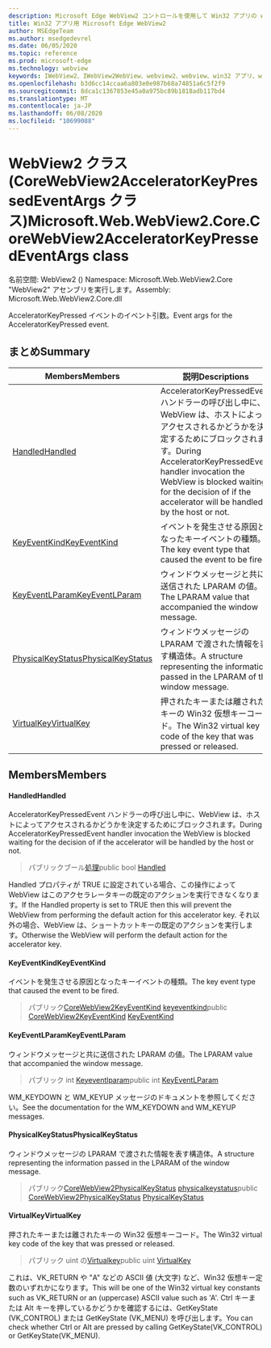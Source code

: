 ```yaml
---
description: Microsoft Edge WebView2 コントロールを使用して Win32 アプリの web コンテンツをホストする
title: Win32 アプリ用 Microsoft Edge WebView2
author: MSEdgeTeam
ms.author: msedgedevrel
ms.date: 06/05/2020
ms.topic: reference
ms.prod: microsoft-edge
ms.technology: webview
keywords: IWebView2、IWebView2WebView、webview2、webview、win32 アプリ、win32、edge、ICoreWebView2、ICoreWebView2Controller、browser control、edge html
ms.openlocfilehash: b3d6cc14ccaa6a803e0e987b68a74851a6c5f2f9
ms.sourcegitcommit: 8dca1c1367853e45a0a975bc89b1818adb117bd4
ms.translationtype: MT
ms.contentlocale: ja-JP
ms.lasthandoff: 06/08/2020
ms.locfileid: "10699088"
---
```

# <span data-ttu-id="01e06-104">WebView2 クラス (CoreWebView2AcceleratorKeyPressedEventArgs クラス)</span><span class="sxs-lookup"><span data-stu-id="01e06-104">Microsoft.Web.WebView2.Core.CoreWebView2AcceleratorKeyPressedEventArgs class</span></span> 

<span data-ttu-id="01e06-105">名前空間: WebView2 () </span><span class="sxs-lookup"><span data-stu-id="01e06-105">Namespace: Microsoft.Web.WebView2.Core</span></span>\
<span data-ttu-id="01e06-106">"WebView2" アセンブリを実行します。</span><span class="sxs-lookup"><span data-stu-id="01e06-106">Assembly: Microsoft.Web.WebView2.Core.dll</span></span>

<span data-ttu-id="01e06-107">AcceleratorKeyPressed イベントのイベント引数。</span><span class="sxs-lookup"><span data-stu-id="01e06-107">Event args for the AcceleratorKeyPressed event.</span></span>

## <span data-ttu-id="01e06-108">まとめ</span><span class="sxs-lookup"><span data-stu-id="01e06-108">Summary</span></span>

 <span data-ttu-id="01e06-109">Members</span><span class="sxs-lookup"><span data-stu-id="01e06-109">Members</span></span>                        | <span data-ttu-id="01e06-110">説明</span><span class="sxs-lookup"><span data-stu-id="01e06-110">Descriptions</span></span>
--------------------------------|---------------------------------------------
[<span data-ttu-id="01e06-111">Handled</span><span class="sxs-lookup"><span data-stu-id="01e06-111">Handled</span></span>](#handled) | <span data-ttu-id="01e06-112">AcceleratorKeyPressedEvent ハンドラーの呼び出し中に、WebView は、ホストによってアクセスされるかどうかを決定するためにブロックされます。</span><span class="sxs-lookup"><span data-stu-id="01e06-112">During AcceleratorKeyPressedEvent handler invocation the WebView is blocked waiting for the decision of if the accelerator will be handled by the host or not.</span></span>
[<span data-ttu-id="01e06-113">KeyEventKind</span><span class="sxs-lookup"><span data-stu-id="01e06-113">KeyEventKind</span></span>](#keyeventkind) | <span data-ttu-id="01e06-114">イベントを発生させる原因となったキーイベントの種類。</span><span class="sxs-lookup"><span data-stu-id="01e06-114">The key event type that caused the event to be fired.</span></span>
[<span data-ttu-id="01e06-115">KeyEventLParam</span><span class="sxs-lookup"><span data-stu-id="01e06-115">KeyEventLParam</span></span>](#keyeventlparam) | <span data-ttu-id="01e06-116">ウィンドウメッセージと共に送信された LPARAM の値。</span><span class="sxs-lookup"><span data-stu-id="01e06-116">The LPARAM value that accompanied the window message.</span></span>
[<span data-ttu-id="01e06-117">PhysicalKeyStatus</span><span class="sxs-lookup"><span data-stu-id="01e06-117">PhysicalKeyStatus</span></span>](#physicalkeystatus) | <span data-ttu-id="01e06-118">ウィンドウメッセージの LPARAM で渡された情報を表す構造体。</span><span class="sxs-lookup"><span data-stu-id="01e06-118">A structure representing the information passed in the LPARAM of the window message.</span></span>
[<span data-ttu-id="01e06-119">VirtualKey</span><span class="sxs-lookup"><span data-stu-id="01e06-119">VirtualKey</span></span>](#virtualkey) | <span data-ttu-id="01e06-120">押されたキーまたは離されたキーの Win32 仮想キーコード。</span><span class="sxs-lookup"><span data-stu-id="01e06-120">The Win32 virtual key code of the key that was pressed or released.</span></span>

## <span data-ttu-id="01e06-121">Members</span><span class="sxs-lookup"><span data-stu-id="01e06-121">Members</span></span>

#### <span data-ttu-id="01e06-122">Handled</span><span class="sxs-lookup"><span data-stu-id="01e06-122">Handled</span></span> 

<span data-ttu-id="01e06-123">AcceleratorKeyPressedEvent ハンドラーの呼び出し中に、WebView は、ホストによってアクセスされるかどうかを決定するためにブロックされます。</span><span class="sxs-lookup"><span data-stu-id="01e06-123">During AcceleratorKeyPressedEvent handler invocation the WebView is blocked waiting for the decision of if the accelerator will be handled by the host or not.</span></span>

> <span data-ttu-id="01e06-124">パブリックブール[処理](#handled)</span><span class="sxs-lookup"><span data-stu-id="01e06-124">public bool [Handled](#handled)</span></span>

<span data-ttu-id="01e06-125">Handled プロパティが TRUE に設定されている場合、この操作によって WebView はこのアクセラレータキーの既定のアクションを実行できなくなります。</span><span class="sxs-lookup"><span data-stu-id="01e06-125">If the Handled property is set to TRUE then this will prevent the WebView from performing the default action for this accelerator key.</span></span> <span data-ttu-id="01e06-126">それ以外の場合、WebView は、ショートカットキーの既定のアクションを実行します。</span><span class="sxs-lookup"><span data-stu-id="01e06-126">Otherwise the WebView will perform the default action for the accelerator key.</span></span>

#### <span data-ttu-id="01e06-127">KeyEventKind</span><span class="sxs-lookup"><span data-stu-id="01e06-127">KeyEventKind</span></span> 

<span data-ttu-id="01e06-128">イベントを発生させる原因となったキーイベントの種類。</span><span class="sxs-lookup"><span data-stu-id="01e06-128">The key event type that caused the event to be fired.</span></span>

> <span data-ttu-id="01e06-129">パブリック[CoreWebView2KeyEventKind](./namespace-microsoft-web-webview2-core.md) [keyeventkind](#keyeventkind)</span><span class="sxs-lookup"><span data-stu-id="01e06-129">public [CoreWebView2KeyEventKind](./namespace-microsoft-web-webview2-core.md) [KeyEventKind](#keyeventkind)</span></span>

#### <span data-ttu-id="01e06-130">KeyEventLParam</span><span class="sxs-lookup"><span data-stu-id="01e06-130">KeyEventLParam</span></span> 

<span data-ttu-id="01e06-131">ウィンドウメッセージと共に送信された LPARAM の値。</span><span class="sxs-lookup"><span data-stu-id="01e06-131">The LPARAM value that accompanied the window message.</span></span>

> <span data-ttu-id="01e06-132">パブリック int [Keyeventlparam](#keyeventlparam)</span><span class="sxs-lookup"><span data-stu-id="01e06-132">public int [KeyEventLParam](#keyeventlparam)</span></span>

<span data-ttu-id="01e06-133">WM_KEYDOWN と WM_KEYUP メッセージのドキュメントを参照してください。</span><span class="sxs-lookup"><span data-stu-id="01e06-133">See the documentation for the WM_KEYDOWN and WM_KEYUP messages.</span></span>

#### <span data-ttu-id="01e06-134">PhysicalKeyStatus</span><span class="sxs-lookup"><span data-stu-id="01e06-134">PhysicalKeyStatus</span></span> 

<span data-ttu-id="01e06-135">ウィンドウメッセージの LPARAM で渡された情報を表す構造体。</span><span class="sxs-lookup"><span data-stu-id="01e06-135">A structure representing the information passed in the LPARAM of the window message.</span></span>

> <span data-ttu-id="01e06-136">パブリック[CoreWebView2PhysicalKeyStatus](microsoft-web-webview2-core-corewebview2physicalkeystatus.md) [physicalkeystatus](#physicalkeystatus)</span><span class="sxs-lookup"><span data-stu-id="01e06-136">public [CoreWebView2PhysicalKeyStatus](microsoft-web-webview2-core-corewebview2physicalkeystatus.md) [PhysicalKeyStatus](#physicalkeystatus)</span></span>

#### <span data-ttu-id="01e06-137">VirtualKey</span><span class="sxs-lookup"><span data-stu-id="01e06-137">VirtualKey</span></span> 

<span data-ttu-id="01e06-138">押されたキーまたは離されたキーの Win32 仮想キーコード。</span><span class="sxs-lookup"><span data-stu-id="01e06-138">The Win32 virtual key code of the key that was pressed or released.</span></span>

> <span data-ttu-id="01e06-139">パブリック uint の[Virtualkey](#virtualkey)</span><span class="sxs-lookup"><span data-stu-id="01e06-139">public uint [VirtualKey](#virtualkey)</span></span>

<span data-ttu-id="01e06-140">これは、VK_RETURN や "A" などの ASCII 値 (大文字) など、Win32 仮想キー定数のいずれかになります。</span><span class="sxs-lookup"><span data-stu-id="01e06-140">This will be one of the Win32 virtual key constants such as VK_RETURN or an (uppercase) ASCII value such as 'A'.</span></span> <span data-ttu-id="01e06-141">Ctrl キーまたは Alt キーを押しているかどうかを確認するには、GetKeyState (VK_CONTROL) または GetKeyState (VK_MENU) を呼び出します。</span><span class="sxs-lookup"><span data-stu-id="01e06-141">You can check whether Ctrl or Alt are pressed by calling GetKeyState(VK_CONTROL) or GetKeyState(VK_MENU).</span></span>

